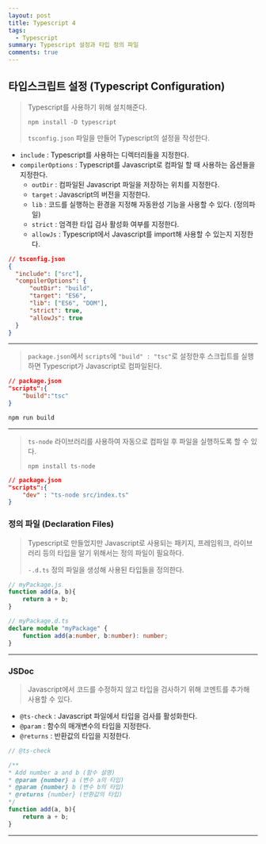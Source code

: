 ```yaml
---
layout: post
title: Typescript 4
tags:
  - Typescript
summary: Typescript 설정과 타입 정의 파일
comments: true
---
```


## 타입스크립트 설정 (Typescript Configuration)

> Typescript를 사용하기 위해 설치해준다.
> 
> `npm install -D typescript`
> 
> `tsconfig.json` 파일을 만들어 Typescript의 설정을 작성한다.

- `include` : Typescript를 사용하는 디렉터리들을 지정한다.
- `compilerOptions` : Typescript를 Javascript로 컴파일 할 때 사용하는 옵션들을 지정한다.
	- `outDir` : 컴파일된 Javascript 파일을 저장하는 위치를 지정한다.
	- `target` : Javascript의 버전을 지정한다.
	- `lib` : 코드를 실행하는 환경을 지정해 자동완성 기능을 사용할 수 있다.  (정의파일)
	- `strict` : 엄격한 타입 검사 활성화 여부를 지정한다.
	- `allowJs` : Typescript에서 Javascript를 import해 사용할 수 있는지 지정한다.


```json title="tsconfig.json"
// tsconfig.json
{
  "include": ["src"],
  "compilerOptions": {
	  "outDir": "build",
	  "target": "ES6",
	  "lib": ["ES6", "DOM"],
	  "strict": true,
	  "allowJs": true
  }
}
```

---

> `package.json`에서 `scripts`에 `"build" : "tsc"`로 설정한후 스크립트를 실행하면 Typescript가 Javascript로 컴파일된다.

``` json title="package.json"
// package.json
"scripts":{
	"build":"tsc"
}
```


``` bash
npm run build
```

---

> `ts-node` 라이브러리를 사용하여 자동으로 컴파일 후 파일을 실행하도록 할 수 있다.
> 
> `npm install ts-node`

```json
// package.json
"scripts":{
	"dev" : "ts-node src/index.ts"
}
```

### 정의 파일 (Declaration Files)

> Typescript로 만들었지만 Javascript로 사용되는 패키지, 프레임워크, 라이브러리 등의 타입을 알기 위해서는 정의 파일이 필요하다.
> 
> `-.d.ts` 정의 파일을 생성해 사용된 타입들을 정의한다.

```javascript title="myPackage.js"
// myPackage.js
function add(a, b){
	return a + b;
}
```

```typescript title="myPackage.d.ts"
// myPackage.d.ts
declare module "myPackage" {
	function add(a:number, b:number): number;
}
```

---

### JSDoc

> Javascript에서 코드를 수정하지 않고 타입을 검사하기 위해 코멘트를 추가해 사용할 수 있다.

- `@ts-check` : Javascript 파일에서 타입을 검사를 활성화한다.
- `@param` : 함수의 매개변수의 타입을 지정한다.
- `@returns` : 반환값의 타입을 지정한다.

```javascript title="javascript JSDoc"
// @ts-check

/**
* Add number a and b (함수 설명)
* @param {number} a (변수 a의 타입)
* @param {number} b (변수 b의 타입)
* @returns {number} (반환값의 타입)
*/
function add(a, b){
	return a + b;
}
```

---
